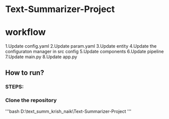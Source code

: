 # Text-Summarizer-Project
# workflow
1.Update config.yaml
2.Update param.yaml
3.Update entity
4.Update the configuraton manager in src config
5.Update components
6.Update pipeline
7.Update main.py
8.Update app.py

## How to run?

### STEPS:

### Clone the repository 
'''bash 
D:\text_summ_krish_naik\Text-Summarizer-Project
'''








